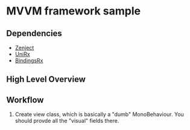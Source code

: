 # MVVM framework sample

## Dependencies

- [Zenject](https://github.com/modesttree/Zenject)
- [UniRx](https://github.com/neuecc/UniRx)
- [BindingsRx](https://github.com/grofit/bindingsrx)

## High Level Overview



## Workflow

1. Create view class, which is basically a "dumb" MonoBehaviour. You should provde all the "visual" fields there.